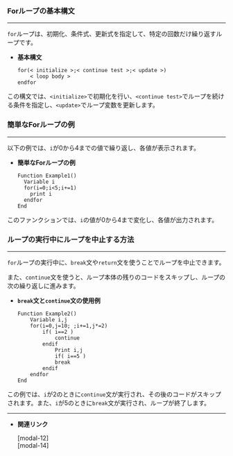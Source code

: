 
### Forループの基本構文

---

`for`ループは、初期化、条件式、更新式を指定して、特定の回数だけ繰り返すループです。

- **基本構文**
    
    ```igor
    for(< initialize >;< continue test >;< update >)
    	< loop body >
    endfor
    ```
    

この構文では、`<initialize>`で初期化を行い、`<continue test>`でループを続ける条件を指定し、`<update>`でループ変数を更新します。

### 簡単なForループの例

---

以下の例では、`i`が0から4までの値で繰り返し、各値が表示されます。

- **簡単なForループの例**
    
    ```igor
    Function Example1()
      Variable i
      for(i=0;i<5;i+=1)
        print i
      endfor
    End
    ```
    

このファンクションでは、`i`の値が0から4まで変化し、各値が出力されます。

### ループの実行中にループを中止する方法

---

`for`ループの実行中に、`break`文や`return`文を使うことでループを中止できます。

また、`continue`文を使うと、ループ本体の残りのコードをスキップし、ループの次の繰り返しに進みます。

- **`break`文と`continue`文の使用例**
    
    ```igor
    Function Example2()
    	Variable i,j
    	for(i=0,j=10; ;i+=1,j*=2)
    		if( i==2 )
    			continue
    		endif
    			Print i,j
    			if( i==5 )
    			break
    		endif
    	endfor
    End
    ```
    

この例では、`i`が2のときに`continue`文が実行され、その後のコードがスキップされます。また、`i`が5のときに`break`文が実行され、ループが終了します。

---

- **関連リンク**

    <div class="related-link-wrapper">
      [modal-12]<!--ループ文（Do-While）--><br>
      [modal-14]<!--break文-->
    </div>